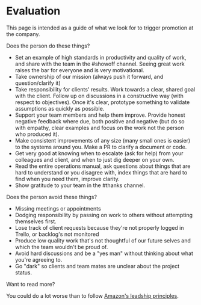 
# Evaluation

This page is intended as a guide of what we look for to trigger promotion at the company.

Does the person do these things?   
   * Set an example of high standards in productivity and quality of work, and share with the team in the #showoff channel. Seeing great work raises the bar for everyone and is very motivational.
   * Take ownership of our mission (always push it forward, and question/clarify it)
   * Take responsibility for clients' results. Work towards a clear, shared goal with the client. Follow up on discussions in a constructive way (with respect to objectives). Once it's clear, prototype something to validate assumptions as quickly as possible.
   * Support your team members and help them improve. Provide honest negative feedback where due, both positive and negative (but do so with empathy, clear examples and focus on the work not the person who produced it).
   * Make consistent improvements of any size (many small ones is easier) to the systems around you. Make a PR to clarify a document or code.
   * Get very good at knowing when to escalate (ask for help) from your colleagues and client, and when to just dig deeper on your own.
   * Read the entire operations manual, ask questions about things that are hard to understand or you disagree with, index things that are hard to find when you need them, improve clarity.
   * Show gratitude to your team in the #thanks channel.

Does the person avoid these things?
   * Missing meetings or appointments
   * Dodging responsibility by passing on work to others without attempting themselves first.
   * Lose track of client requests because they're not properly logged in Trello, or backlog's not monitored
   * Produce low quality work that's not thoughtful of our future selves and which the team wouldn't be proud of.
   * Avoid hard discussions and be a "yes man" without thinking about what you're agreeing to.
   * Go "dark" so clients and team mates are unclear about the project status.

Want to read more?

You could do a lot worse than to follow [Amazon's leadship principles](https://www.amazon.jobs/principles).
